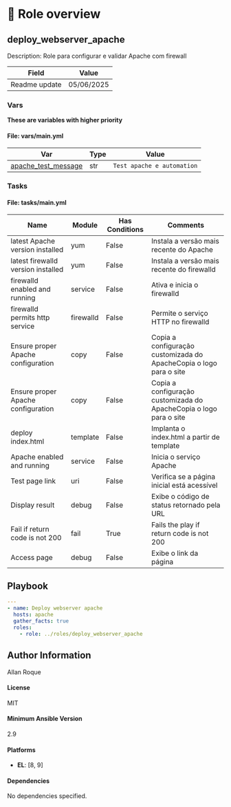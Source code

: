 <!-- DOCSIBLE START -->

# 📃 Role overview

## deploy_webserver_apache



Description: Role para configurar e validar Apache com firewall


| Field                | Value           |
|--------------------- |-----------------|
| Readme update        | 05/06/2025 |











### Vars

**These are variables with higher priority**
#### File: vars/main.yml

| Var          | Type         | Value       |
|--------------|--------------|-------------|
| [apache_test_message](vars/main.yml#L3)   | str | `Test apache e automation` |    


### Tasks


#### File: tasks/main.yml

| Name | Module | Has Conditions | Comments |
| ---- | ------ | -------------- | -------- |
| latest Apache version installed | yum | False | Instala a versão mais recente do Apache |
| latest firewalld version installed | yum | False | Instala a versão mais recente do firewalld |
| firewalld enabled and running | service | False | Ativa e inicia o firewalld |
| firewalld permits http service | firewalld | False | Permite o serviço HTTP no firewalld |
| Ensure proper Apache configuration | copy | False | Copia a configuração customizada do ApacheCopia o logo para o site |
| Ensure proper Apache configuration | copy | False | Copia a configuração customizada do ApacheCopia o logo para o site |
| deploy index.html | template | False | Implanta o index.html a partir de template |
| Apache enabled and running | service | False | Inicia o serviço Apache |
| Test page link | uri | False | Verifica se a página inicial está acessível |
| Display result | debug | False | Exibe o código de status retornado pela URL |
| Fail if return code is not 200 | fail | True | Fails the play if return code is not 200 |
| Access page | debug | False | Exibe o link da página |




## Playbook

```yml
---
- name: Deploy webserver apache
  hosts: apache
  gather_facts: true
  roles:
    - role: ../roles/deploy_webserver_apache
```


## Author Information
Allan Roque

#### License

MIT

#### Minimum Ansible Version

2.9

#### Platforms

- **EL**: [8, 9]


#### Dependencies

No dependencies specified.
<!-- DOCSIBLE END -->
